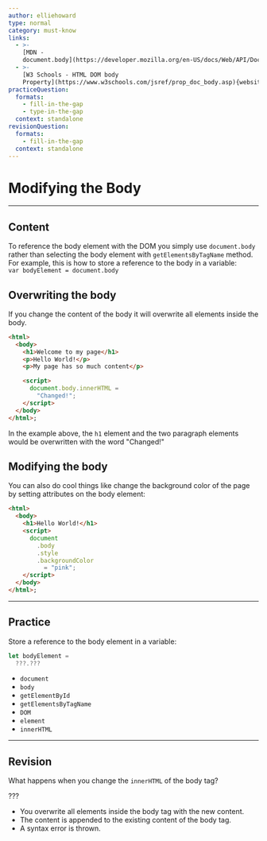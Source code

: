 ```yaml
---
author: elliehoward
type: normal
category: must-know
links:
  - >-
    [MDN -
    document.body](https://developer.mozilla.org/en-US/docs/Web/API/Document/body){website}
  - >-
    [W3 Schools - HTML DOM body
    Property](https://www.w3schools.com/jsref/prop_doc_body.asp){website}
practiceQuestion:
  formats:
    - fill-in-the-gap
    - type-in-the-gap
  context: standalone
revisionQuestion:
  formats:
    - fill-in-the-gap
  context: standalone
---
```


# Modifying the Body


---

## Content

To reference the body element with the DOM you simply use `document.body` rather than selecting the body element with `getElementsByTagName` method. For example, this is how to store a reference to the body in a variable:  
`var bodyElement = document.body`  

## Overwriting the body

If you change the content of the body it will overwrite all elements inside the body.

```html
<html>
  <body>
    <h1>Welcome to my page</h1>
    <p>Hello World!</p>
    <p>My page has so much content</p>

    <script>
      document.body.innerHTML =
        "Changed!";
    </script>
  </body>
</html>;
```

In the example above, the `h1` element and the two paragraph elements would be overwritten with the word "Changed!"

## Modifying the body

You can also do cool things like change the background color of the page by setting attributes on the body element:

```html
<html>
  <body>
    <h1>Hello World!</h1>
    <script>
      document
        .body
        .style
        .backgroundColor
          = "pink";
    </script>
  </body>
</html>;
```


---

## Practice

Store a reference to the body element in a variable:

```js
let bodyElement = 
  ???.???
```

- `document`
- `body`
- `getElementById`
- `getElementsByTagName`
- `DOM`
- `element`
- `innerHTML`


---

## Revision

What happens when you change the `innerHTML` of the body tag?

???

- You overwrite all elements inside the body tag with the new content.
- The content is appended to the existing content of the body tag.
- A syntax error is thrown.
